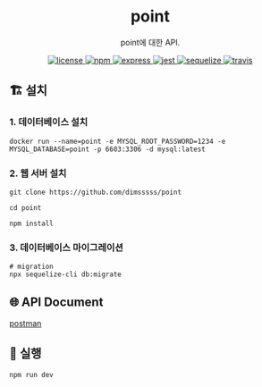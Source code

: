 <p align="center">
    <h1 align="center">
        point
    </h1>
    <p align="center">point에 대한 API<a href="https://github.com/dimsssss/point"></a>.</p>
</p>

<p align="center">
    <a href="">
        <img alt="license" src="https://img.shields.io/github/license/dimsssss/toy-intergration-test">
    </a>
    <a href="">
        <img alt="npm" src="https://img.shields.io/node/v-lts/npm?label=npm&logo=npm">
    </a>
    <a href="https://expressjs.com/">
        <img alt="express" src="https://img.shields.io/node/v-lts/express?label=express&logo=express">
    </a>
    <a href="https://jestjs.io/">
        <img alt="jest" src="https://img.shields.io/node/v-lts/express?label=jest&logo=jest">
    </a>
    <a href="https://sequelize.org/">
        <img alt="sequelize" src="https://img.shields.io/node/v-lts/sequelize?label=sequelize&logo=sequelize">
    </a>
    <a href="https://app.travis-ci.com/github/dimsssss/point">
        <img alt="travis" src="https://app.travis-ci.com/dimsssss/point.svg?branch=main">
    </a>
</p>

## 🏗 설치

### 1. 데이터베이스 설치
```shell
docker run --name=point -e MYSQL_ROOT_PASSWORD=1234 -e MYSQL_DATABASE=point -p 6603:3306 -d mysql:latest
```

### 2. 웹 서버 설치

```shell
git clone https://github.com/dimsssss/point

cd point

npm install
```

### 3. 데이터베이스 마이그레이션
```shell
# migration
npx sequelize-cli db:migrate
```

## 🌐 API Document
[postman](https://documenter.getpostman.com/view/6055091/UzBpKRK1)

## 🧾 실행
```shell
npm run dev
```

